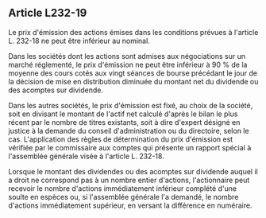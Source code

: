 Article L232-19
----
Le prix d'émission des actions émises dans les conditions prévues à l'article L.
232-18 ne peut être inférieur au nominal.

Dans les sociétés dont les actions sont admises aux négociations sur un marché
réglementé, le prix d'émission ne peut être inférieur à 90 % de la moyenne des
cours cotés aux vingt séances de bourse précédant le jour de la décision de mise
en distribution diminuée du montant net du dividende ou des acomptes sur
dividende.

Dans les autres sociétés, le prix d'émission est fixé, au choix de la société,
soit en divisant le montant de l'actif net calculé d'après le bilan le plus
récent par le nombre de titres existants, soit à dire d'expert désigné en
justice à la demande du conseil d'administration ou du directoire, selon le cas.
L'application des règles de détermination du prix d'émission est vérifiée par le
commissaire aux comptes qui présente un rapport spécial à l'assemblée générale
visée à l'article L. 232-18.

Lorsque le montant des dividendes ou des acomptes sur dividende auquel il a
droit ne correspond pas à un nombre entier d'actions, l'actionnaire peut
recevoir le nombre d'actions immédiatement inférieur complété d'une soulte en
espèces ou, si l'assemblée générale l'a demandé, le nombre d'actions
immédiatement supérieur, en versant la différence en numéraire.
